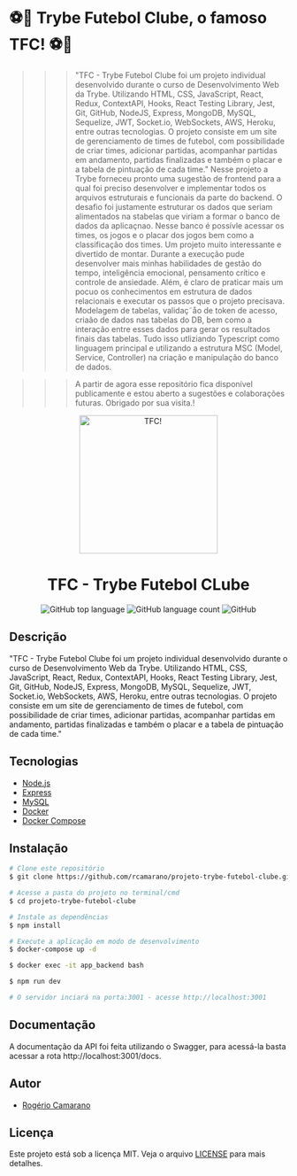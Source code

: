 # ⚽🚀 Trybe Futebol Clube, o famoso TFC! ⚽🚀

>>> "TFC - Trybe Futebol Clube foi um projeto individual desenvolvido durante o curso de Desenvolvimento Web da Trybe. Utilizando HTML, CSS, JavaScript, React, Redux, ContextAPI, Hooks, React Testing Library, Jest, Git, GitHub, NodeJS, Express, MongoDB, MySQL, Sequelize, JWT, Socket.io, WebSockets, AWS, Heroku, entre outras tecnologias. O projeto consiste em um site de gerenciamento de times de futebol, com possibilidade de criar times, adicionar partidas, acompanhar partidas em andamento, partidas finalizadas e também o placar e a tabela de pintuação de cada time."
>>> Nesse projeto a Trybe forneceu pronto uma sugestão de frontend para a qual foi preciso desenvolver e implementar todos os arquivos estruturais e funcionais da parte do backend. O desafio foi justamente estruturar os dados que seriam alimentados na stabelas que viriam a formar o banco de dados da aplicaçnao. Nesse banco é possívle acessar os times, os jogos e o placar dos jogos bem como a classificação dos times.
>>> Um projeto muito interessante e divertido de montar. Durante a execução pude desenvolver mais minhas habilidades de gestão do tempo, inteligência emocional, pensamento crítico e controle de ansiedade.
>>> Além, é claro de praticar mais um pocuo os conhecimentos em estrutura de dados relacionais e executar os passos que o projeto precisava. Modelagem de tabelas, validaç˜åo de token de acesso, criaão de dados nas tabelas do DB, bem como a interação entre esses dados para gerar os resultados finais das tabelas. Tudo isso utliziando Typescript como linguagem principal e utilizando a estrutura MSC (Model, Service, Controller) na criação e manipulação do banco de dados.


>>> A partir de agora esse repositório fica disponível publicamente e estou aberto a sugestões e colaborações futuras.
Obrigado por sua visita.!

<div align="center">
  <img alt="TFC!" src="imgs/5ca10a0410f76.png" width="250px">
  <h1>TFC - Trybe Futebol CLube</h1>
  <p>
    <img alt="GitHub top language" src="https://img.shields.io/github/languages/top/rcamarano/projeto-trybe-futebol-clube?color=blueviolet">
    <img alt="GitHub language count" src="https://img.shields.io/github/languages/count/rcamarano/projeto-trybe-futebol-clube?color=blueviolet">
    <img alt="GitHub" src="https://img.shields.io/github/license/rcamarano/projeto-trybe-futebol-clube?color=blueviolet">
  </p>
</div>

## Descrição

"TFC - Trybe Futebol Clube foi um projeto individual desenvolvido durante o curso de Desenvolvimento Web da Trybe. Utilizando HTML, CSS, JavaScript, React, Redux, ContextAPI, Hooks, React Testing Library, Jest, Git, GitHub, NodeJS, Express, MongoDB, MySQL, Sequelize, JWT, Socket.io, WebSockets, AWS, Heroku, entre outras tecnologias. O projeto consiste em um site de gerenciamento de times de futebol, com possibilidade de criar times, adicionar partidas, acompanhar partidas em andamento, partidas finalizadas e também o placar e a tabela de pintuação de cada time."

## Tecnologias

- [Node.js](https://nodejs.org/en/)
- [Express](https://expressjs.com/pt-br/)
- [MySQL](https://www.mysql.com/)
- [Docker](https://www.docker.com/)
- [Docker Compose](https://docs.docker.com/compose/)

## Instalação

```bash
# Clone este repositório
$ git clone https://github.com/rcamarano/projeto-trybe-futebol-clube.git

# Acesse a pasta do projeto no terminal/cmd
$ cd projeto-trybe-futebol-clube

# Instale as dependências
$ npm install

# Execute a aplicação em modo de desenvolvimento
$ docker-compose up -d

$ docker exec -it app_backend bash

$ npm run dev

# O servidor inciará na porta:3001 - acesse http://localhost:3001
```

## Documentação

A documentação da API foi feita utilizando o Swagger, para acessá-la basta acessar a rota http://localhost:3001/docs.

## Autor

- [Rogério Camarano](https://github.com/rcamarano)

## Licença

Este projeto está sob a licença MIT. Veja o arquivo [LICENSE](LICENSE) para mais detalhes.
<!-- Olá, Tryber!
Esse é apenas um arquivo inicial para o README do seu projeto.
É essencial que você preencha esse documento por conta própria, ok?
Não deixe de usar nossas dicas de escrita de README de projetos, e deixe sua criatividade brilhar!
:warning: IMPORTANTE: você precisa deixar nítido:
- quais arquivos/pastas foram desenvolvidos por você; 
- quais arquivos/pastas foram desenvolvidos por outra pessoa estudante;
- quais arquivos/pastas foram desenvolvidos pela Trybe.
-->
